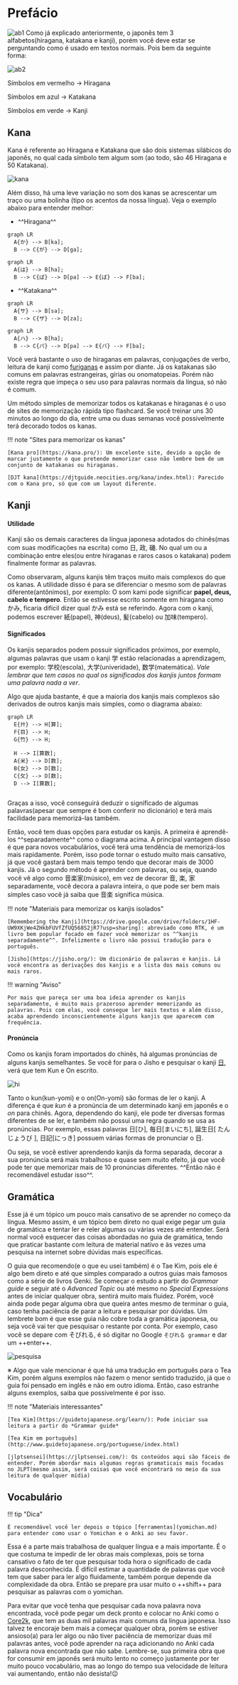 # Prefácio

![ab1](imagens/ab1.jpg 'ab1')
Como já explicado anteriormente, o japonês tem 3 alfabetos(hiragana, katakana e kanji), porém você deve estar se perguntando como é usado em textos normais. Pois bem da seguinte forma:

![ab2](imagens/ab2.png 'ab2')

Símbolos em vermelho -> Hiragana

Símbolos em azul -> Katakana

Símbolos em verde -> Kanji

## Kana

Kana é referente ao Hiragana e Katakana que são dois sistemas silábicos do japonês, no qual cada símbolo tem algum som (ao todo, são 46 Hiragana e 50 Katakana). 

![kana](imagens/kana.jpg)

Além disso, há uma leve variação no som dos kanas se acrescentar um traço ou uma bolinha (tipo os acentos da nossa língua). Veja o exemplo abaixo para entender melhor:

- ^^Hiragana^^

``` mermaid
graph LR
  A{か} --> B[ka];
  B --> C{が} --> D[ga];

```

``` mermaid
graph LR
  A{は} --> B[ha];
  B --> C{ぱ} --> D[pa] --> E{ば} --> F[ba];

```

- ^^Katakana^^

``` mermaid
graph LR
  A{サ} --> B[sa];
  B --> C{ザ} --> D[za];

```

``` mermaid
graph LR
  A{ハ} --> B[ha];
  B --> C{パ} --> D[pa] --> E{バ} --> F[ba];

```

Você verá bastante o uso de hiraganas em palavras, conjugações de verbo, leitura de kanji como [furiganas](https://pt.wikipedia.org/wiki/Furigana) e assim por diante. Já os katakanas são comuns em palavras estrangeiras, gírias ou onomatopeias. Porém não existe regra que impeça o seu uso para palavras normais da língua, só não é comum. 

Um método simples de memorizar todos os katakanas e hiraganas é o uso de sites de memorização rápida tipo flashcard. Se você treinar uns 30 minutos ao longo do dia, entre uma ou duas semanas você possivelmente terá decorado todos os kanas.

!!! note "Sites para memorizar os kanas"

    [Kana pro](https://kana.pro/): Um excelente site, devido a opção de marcar justamente o que pretende memorizar caso não lembre bem de um conjunto de katakanas ou hiraganas.  

    [DJT kana](https://djtguide.neocities.org/kana/index.html): Parecido com o Kana pro, só que com um layout diferente.


## Kanji

#### Utilidade

Kanji são os demais caracteres da língua japonesa adotados do chinês(mas com suas modificações na escrita) como 日, 政, 磯. No qual um ou a combinação entre eles(ou entre hiraganas e  raros casos o katakana) podem finalmente formar as palavras. 

Como observaram, alguns kanjis têm traços muito mais complexos do que os kanas. A utilidade disso é para se diferenciar o mesmo som de palavras diferente(antônimos), por exemplo: O som kami pode significar **papel, deus, cabelo e tempero**. Então se estivesse escrito somente em hiragana como かみ, ficaria difícil dizer qual かみ está se referindo. Agora com o kanji, podemos escrever 紙(papel), 神(deus), 髪(cabelo) ou 加味(tempero).

#### Significados

Os kanjis separados podem possuir significados próximos, por exemplo, algumas palavras que usam o kanji 学 estão relacionadas a aprendizagem, por exemplo: 学校(escola), 大学(univeridade), 数学(matemática). *Vale lembrar que tem casos no qual os significados dos kanjis juntos formam uma palavra nada a ver*.

Algo que ajuda bastante, é que a maioria dos kanjis mais complexos são derivados de outros kanjis mais simples, como o diagrama abaixo: 

``` mermaid
graph LR
  E{廾} --> H[算];
  F{目} --> H; 
  G{竹} --> H;

  H --> I[算数];
  A{米} --> D[数];
  B{女} --> D[数]; 
  C{攵} --> D[数];
  D --> I[算数];


```

Graças a isso, você conseguirá deduzir o significado de algumas palavras(apesar que sempre é bom conferir no dicionário) e terá mais facilidade para memorizá-las também.

Então, você tem duas opções para estudar os kanjis. A primeira é aprendê-los ^^separadamente^^ como o diagrama acima. A principal vantagem disso é que para novos vocabulários, você terá uma tendência de memorizá-los mais rapidamente. Porém, isso pode tornar o estudo muito mais cansativo, já que você gastará bem mais tempo tendo que decorar mais de 3000 kanjis. Já o segundo método é aprender com palavras, ou seja, quando você vê algo como 音楽家(músico), em vez de decorar 音, 楽, 家 separadamente, você decora a palavra inteira, o que pode ser bem mais simples caso você já saiba que 音楽 significa música.

!!! note "Materiais para memorizar os kanjis isolados"

    [Remembering the Kanji](https://drive.google.com/drive/folders/1HF-UW9XKjWe4ZHkbFUVfZfUQ568S2jR7?usp=sharing): abreviado como RTK, é um livro bem popular focado em fazer você memorizar os ^^kanjis separadamente^^. Infelizmente o livro não possui tradução para o português.

    [Jisho](https://jisho.org/): Um dicionário de palavras e kanjis. Lá você encontra as derivações dos kanjis e a lista dos mais comuns ou mais raros.

!!! warning "Aviso"

    Por mais que pareça ser uma boa ideia aprender os kanjis separadamente, é muito mais prazeroso aprender memorizando as palavras. Pois com elas, você consegue ler mais textos e além disso, acaba aprendendo inconscientemente alguns kanjis que aparecem com frequência. 

#### Pronúncia

Como os kanjis foram importados do chinês, há algumas pronúncias de alguns kanjis semelhantes. Se você for para o Jisho  e pesquisar o kanji [日](https://jisho.org/search/%E6%97%A5%20%23kanji), verá que tem Kun e On escrito.

![hi](imagens/hi.png)

Tanto o kun(kun-yomi) e o on(On-yomi) são formas de ler o kanji. A diferença é que *kun* é a pronúncia de um determinado kanji em japonês e o *on* para chinês. Agora, dependendo do kanji, ele pode ter diversas formas diferentes de se ler, e também não possui uma regra quando se usa as pronúncias. Por exemplo, essas palavras 日[ひ], 毎日[まいにち], 誕生日[ たんじょうび ], 日記[にっき] possuem várias formas de pronunciar o 日.

Ou seja, se você estiver aprendendo kanjis da forma separada, decorar a sua pronúncia será mais trabalhoso e quase sem muito efeito, já que você pode ter que memorizar mais de 10 pronúncias diferentes. ^^Então não é recomendável estudar isso^^. 

## Gramática

Esse já é um tópico um pouco mais cansativo de se aprender no começo da língua. Mesmo assim, é um tópico bem direto no qual exige pegar um guia de gramática e tentar ler e reler algumas ou várias vezes até entender. Será normal você esquecer das coisas abordadas no guia de gramática, tendo que praticar bastante com leitura de material nativo e às vezes uma pesquisa na internet sobre dúvidas mais específicas. 

O guia que recomendo(e o que eu usei também) é o Tae Kim, pois ele é algo bem direto e até que simples comparado a outros guias mais famosos como a série de livros Genki. Se começar o estudo a partir do *Grammar guide* e seguir até o *Advanced Topic* ou até mesmo no *Special Expressions* antes de iniciar qualquer obra, sentirá muito mais fluidez. Porém,  você ainda pode pegar alguma obra que queira antes mesmo de terminar o guia, caso tenha paciência de parar a leitura e pesquisar por dúvidas. Um lembrete bom é que esse guia não cobre toda a gramática japonesa, ou seja você vai ter que pesquisar o restante por conta. Por exemplo, caso você se depare com そびれる, é só digitar no Google `そびれる grammar` e dar um ++enter++.

![pesquisa](imagens/pesquisa.png)

※ Algo que vale mencionar é que há uma tradução em português para o Tea Kim, porém alguns exemplos não fazem o menor sentido traduzido, já que o guia foi pensado em inglês e não em outro idioma. Então, caso estranhe alguns exemplos, saiba que possivelmente é por isso.

!!! note "Materiais interessantes"

    [Tea Kim](https://guidetojapanese.org/learn/): Pode iniciar sua leitura a partir do *Grammar guide*

    [Tea Kim em português](http://www.guidetojapanese.org/portuguese/index.html)

    [jlptsensei](https://jlptsensei.com/): Os conteúdos aqui são fáceis de entender. Porém abordar mais algumas regras gramaticais mais focadas no JLPT(mesmo assim, será coisas que você encontrará no meio da sua leitura de qualquer mídia)

## Vocabulário

!!! tip "Dica"

    É recomendável você ler depois o tópico [ferramentas](yomichan.md) para entender como usar o Yomichan e o Anki ao seu favor. 

Essa é a parte mais trabalhosa de qualquer língua e a mais importante. É o que costuma te impedir de ler obras mais complexas, pois se torna cansativo o fato de ter que pesquisar toda hora o significado de cada palavra desconhecida. É difícil estimar a quantidade de palavras que você tem que saber para ler algo fluidamente, também porque depende da complexidade da obra. Então se prepare pra usar muito o ++shift++ para pesquisar as palavras com o yomichan.

Para evitar que você tenha que pesquisar cada nova palavra nova encontrada, você pode pegar um deck pronto e colocar no Anki como o [Core2k](https://ankiweb.net/shared/info/2141233552), que tem as duas mil palavras mais comuns da língua japonesa. Isso talvez te encoraje bem mais a começar qualquer obra, porém se estiver ansioso(a) para ler algo ou não tiver paciência de memorizar duas mil palavras antes, você pode aprender na raça adicionando no Anki cada palavra nova encontrada que não sabe. Lembre-se, sua primeira obra que for consumir em japonês será muito lento no começo justamente por ter muito pouco vocabulário, mas ao longo do tempo sua velocidade de leitura vai aumentando, então não desista!😉


